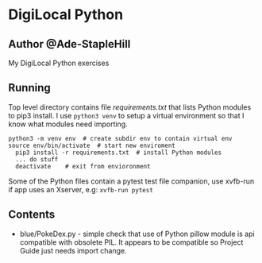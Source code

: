 # DigiLocal Python

## Author @Ade-StapleHill

My DigiLocal Python exercises 

## Running

Top level directory contains file *requirements.txt* that lists Python modules to
pip3 install.
I use `python3 venv` to setup a virtual environment so that I know what modules need importing.

```
python3 -m venv env  # create subdir env to contain virtual env
source env/bin/activate  # start new enviroment
  pip3 install -r requirements.txt  # install Python modules
  ... do stuff
  deactivate    # exit from envioronment
```

Some of the Python files contain a pytest test file companion, use xvfb-run if 
app uses an Xserver, e.g: `xvfb-run pytest`

## Contents

* blue/PokeDex.py - simple check that use of Python pillow module is api compatible with
obsolete PIL. It appears to be compatible so Project Guide just needs import change.


